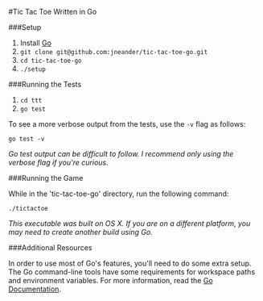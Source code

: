 #Tic Tac Toe
Written in Go

###Setup

1. Install [Go](http://code.google.com/p/go/downloads/list)
2. ``git clone git@github.com:jneander/tic-tac-toe-go.git``
3. ``cd tic-tac-toe-go``
4. ``./setup``

###Running the Tests

1. ``cd ttt``
2. ``go test``

To see a more verbose output from the tests, use the ``-v`` flag as follows:

``go test -v``

*Go test output can be difficult to follow. I recommend only using the verbose flag if you're curious.*

###Running the Game

While in the 'tic-tac-toe-go' directory, run the following command:

``./tictactoe``

*This executable was built on OS X. If you are on a different platform, you may need to create another build using Go.*

###Additional Resources

In order to use most of Go's features, you'll need to do some extra setup. The Go command-line tools have some requirements for workspace paths and environment variables. For more information, read the [Go Documentation](http://golang.org/doc/code.html).
